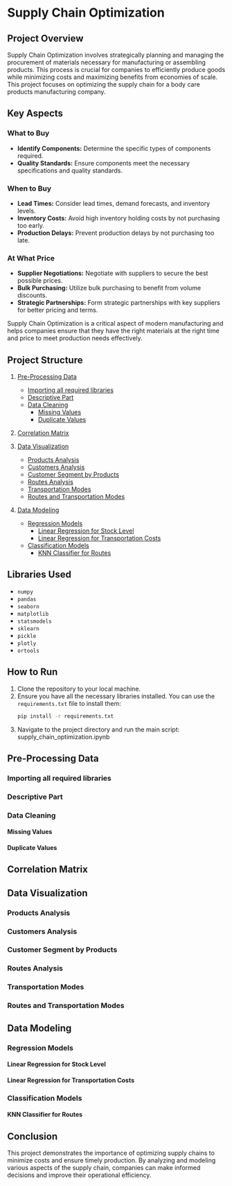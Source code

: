 # Supply Chain Optimization

## Project Overview

Supply Chain Optimization involves strategically planning and managing the procurement of materials necessary for manufacturing or assembling products. This process is crucial for companies to efficiently produce goods while minimizing costs and maximizing benefits from economies of scale. This project focuses on optimizing the supply chain for a body care products manufacturing company.

## Key Aspects

### What to Buy
- **Identify Components:** Determine the specific types of components required.
- **Quality Standards:** Ensure components meet the necessary specifications and quality standards.

### When to Buy
- **Lead Times:** Consider lead times, demand forecasts, and inventory levels.
- **Inventory Costs:** Avoid high inventory holding costs by not purchasing too early.
- **Production Delays:** Prevent production delays by not purchasing too late.

### At What Price
- **Supplier Negotiations:** Negotiate with suppliers to secure the best possible prices.
- **Bulk Purchasing:** Utilize bulk purchasing to benefit from volume discounts.
- **Strategic Partnerships:** Form strategic partnerships with key suppliers for better pricing and terms.

Supply Chain Optimization is a critical aspect of modern manufacturing and helps companies ensure that they have the right materials at the right time and price to meet production needs effectively.

## Project Structure

1. [Pre-Processing Data](#pre-processing-data)
   - [Importing all required libraries](#importing-all-required-libraries)
   - [Descriptive Part](#descriptive-part)
   - [Data Cleaning](#data-cleaning)
     - [Missing Values](#missing-values)
     - [Duplicate Values](#duplicate-values)

2. [Correlation Matrix](#correlation-matrix)

3. [Data Visualization](#data-visualisation)
   - [Products Analysis](#products-analysis)
   - [Customers Analysis](#customers-analysis)
   - [Customer Segment by Products](#customer-segment-by-products)
   - [Routes Analysis](#routes-analysis)
   - [Transportation Modes](#transportation-modes)
   - [Routes and Transportation Modes](#routes-and-transportation-modes)

4. [Data Modeling](#data-modelling)
   - [Regression Models](#regression-models)
     - [Linear Regression for Stock Level](#linear-regression-for-stock-level)
     - [Linear Regression for Transportation Costs](#linear-regression-for-transportation-costs)
   - [Classification Models](#classification-models)
     - [KNN Classifier for Routes](#knn-classifier-for-routes)

## Libraries Used

- `numpy`
- `pandas`
- `seaborn`
- `matplotlib`
- `statsmodels`
- `sklearn`
- `pickle`
- `plotly`
- `ortools`

## How to Run

1. Clone the repository to your local machine.
2. Ensure you have all the necessary libraries installed. You can use the `requirements.txt` file to install them:
    ```bash
    pip install -r requirements.txt
    ```
3. Navigate to the project directory and run the main script:
   supply_chain_optimization.ipynb

## Pre-Processing Data

### Importing all required libraries

### Descriptive Part

### Data Cleaning

#### Missing Values

#### Duplicate Values

## Correlation Matrix

## Data Visualization

### Products Analysis

### Customers Analysis

### Customer Segment by Products

### Routes Analysis

### Transportation Modes

### Routes and Transportation Modes

## Data Modeling

### Regression Models

#### Linear Regression for Stock Level

#### Linear Regression for Transportation Costs

### Classification Models

#### KNN Classifier for Routes

## Conclusion

This project demonstrates the importance of optimizing supply chains to minimize costs and ensure timely production. By analyzing and modeling various aspects of the supply chain, companies can make informed decisions and improve their operational efficiency.



